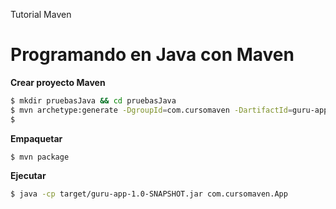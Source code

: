 Tutorial Maven

# Programando en Java con Maven


**Crear proyecto Maven**
```bash
$ mkdir pruebasJava && cd pruebasJava
$ mvn archetype:generate -DgroupId=com.cursomaven -DartifactId=guru-app -DarchetypeArtifactId=maven-archetype-quickstart -DarchetypeVersion=1.4 -DinteractiveMode=false
$ 
```

**Empaquetar**
```bash
$ mvn package
```

**Ejecutar**
```bash
$ java -cp target/guru-app-1.0-SNAPSHOT.jar com.cursomaven.App
```